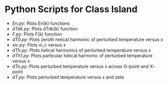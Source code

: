 # Python Scripts for Class Island

- *En.py*:      Plots En(k) functions
- *dTdk.py*:    Plots dTdk(k) function
- *F.py*:		Plots F(k) function
- *dT0.py*:     Plots zeroth helical harmonic of perturbed temperature versus x
- *xic.py*:     Plots xi_c versus x
- *dTh.py*:     Plots helical harmonics of perturbed temperature versus x
- *dTh1.py*:    Plots particular helical harmonic of perturbed temperature versus x
- *dTo.py*:     Plots perturbed temperature versus x across O-point and X-point
- *dT.py*:      Plots perturbed temperature versus x and zeta

